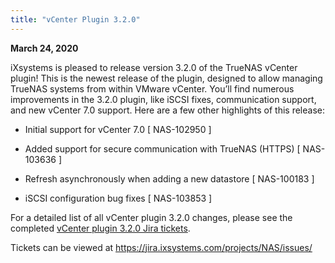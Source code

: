 ```yaml
---
title: "vCenter Plugin 3.2.0"
---
```


**March 24, 2020**

iXsystems is pleased to release version 3.2.0 of the TrueNAS vCenter plugin! This is the newest release of the plugin, designed to allow managing TrueNAS systems from within VMware vCenter. You’ll find numerous improvements in the 3.2.0 plugin, like iSCSI fixes, communication support, and new vCenter 7.0 support. Here are a few other highlights of this release:

+ Initial support for vCenter 7.0 [ NAS-102950 ]

+ Added support for secure communication with TrueNAS (HTTPS) [ NAS-103636 ]

+ Refresh asynchronously when adding a new datastore [ NAS-100183 ]

+ iSCSI configuration bug fixes [ NAS-103853 ]

For a detailed list of all vCenter plugin 3.2.0 changes, please see the completed [vCenter plugin 3.2.0 Jira tickets](https://jira.ixsystems.com/issues/?filter=-4&jql=fixVersion%20IN%20(10808)).

Tickets can be viewed at https://jira.ixsystems.com/projects/NAS/issues/
